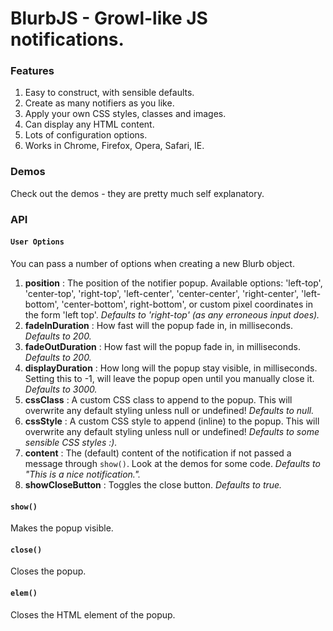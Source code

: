 # BlurbJS - Growl-like JS notifications.

### Features 
1. Easy to construct, with sensible defaults. 
2. Create as many notifiers as you like. 
3. Apply your own CSS styles, classes and images.
4. Can display any HTML content.
5. Lots of configuration options.
6. Works in Chrome, Firefox, Opera, Safari, IE.

### Demos
Check out the demos - they are pretty much self explanatory.

### API

#### `User Options`
You can pass a number of options when creating a new Blurb object.

1. **position** : The position of the notifier popup. 
                Available options: 'left-top', 'center-top', 'right-top', 'left-center', 'center-center', 'right-center', 'left-bottom', 'center-bottom', right-bottom', or 
                custom pixel coordinates in the form 'left top'. _Defaults to 'right-top' (as any erroneous input does)._
2. **fadeInDuration** : How fast will the popup fade in, in milliseconds. _Defaults to 200._
3. **fadeOutDuration** : How fast will the popup fade in, in milliseconds. _Defaults to 200._
4. **displayDuration** : How long will the popup stay visible, in milliseconds. Setting this to -1, will leave the popup open until you manually close it. _Defaults to 3000._
5. **cssClass** : A custom CSS class to append to the popup. This will overwrite any default styling unless null or undefined! _Defaults to null._
6. **cssStyle** : A custom CSS style to append (inline) to the popup. This will overwrite any default styling unless null or undefined! _Defaults to some sensible CSS styles :)._
7. **content** : The (default) content of the notification if not passed a message through `show()`. Look at the demos for some code. _Defaults to "This is a nice notification."._
8. **showCloseButton** : Toggles the close button. _Defaults to true._

#### `show()`
Makes the popup visible.

#### `close()`
Closes the popup.

#### `elem()`
Closes the HTML element of the popup.